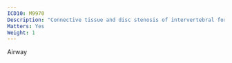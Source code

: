 ```yaml
---
ICD10: M9970
Description: "Connective tissue and disc stenosis of intervertebral foramina: Head region"
Matters: Yes
Weight: 1
---
```

Airway
